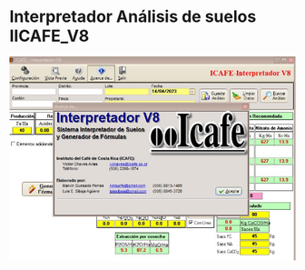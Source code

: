 # Interpretador Análisis de suelos IICAFE_V8
![Image_text](https://github.com/agronomista/Interpretador_IICAFE_V8/blob/main/photo_2023-04-14_13-27-17.jpg)
